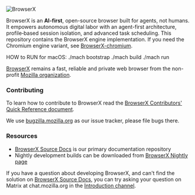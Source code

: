 ![BrowserX](./docs/readme/readme-banner.svg)

BrowserX is an **AI-first**, open-source browser built for agents, not humans. It empowers autonomous digital labor with an agent-first architecture, profile‑based session isolation, and advanced task scheduling. This repository contains the BrowserX engine implementation. If you need the Chromium engine variant, see [BrowserX-chromium](https://github.com/SapienXai/BrowserX-chromium).

HOW to RUN for macOS: 
./mach bootstrap
./mach build
./mach run


[BrowserX](https://firefox.com/) remains a fast, reliable and private web browser from the non-profit [Mozilla organization](https://mozilla.org/).

### Contributing

To learn how to contribute to BrowserX read the [BrowserX Contributors' Quick Reference document](https://firefox-source-docs.mozilla.org/contributing/contribution_quickref.html).

We use [bugzilla.mozilla.org](https://bugzilla.mozilla.org/) as our issue tracker, please file bugs there.

### Resources

* [BrowserX Source Docs](https://firefox-source-docs.mozilla.org/) is our primary documentation repository
* Nightly development builds can be downloaded from [BrowserX Nightly page](https://www.mozilla.org/firefox/channel/desktop/#nightly)

If you have a question about developing BrowserX, and can't find the solution
on [BrowserX Source Docs](https://firefox-source-docs.mozilla.org/), you can try asking your question on Matrix at
chat.mozilla.org in the [Introduction channel](https://chat.mozilla.org/#/room/#introduction:mozilla.org).
